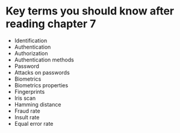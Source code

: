 # Key terms you should know after reading chapter 7

* Identification
* Authentication
* Authorization
* Authentication methods
* Password
* Attacks on passwords
* Biometrics
* Biometrics properties
* Fingerprints
* Iris scan
* Hamming distance
* Fraud rate
* Insult rate
* Equal error rate
